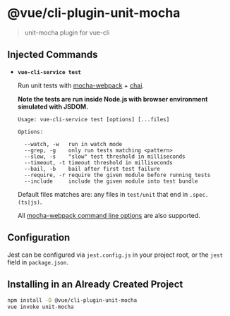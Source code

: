 # @vue/cli-plugin-unit-mocha

> unit-mocha plugin for vue-cli

## Injected Commands

- **`vue-cli-service test`**

  Run unit tests with [mocha-webpack](https://github.com/zinserjan/mocha-webpack) + [chai](http://chaijs.com/).

  **Note the tests are run inside Node.js with browser environment simulated with JSDOM.**

  ```
  Usage: vue-cli-service test [options] [...files]

  Options:

    --watch, -w   run in watch mode
    --grep, -g    only run tests matching <pattern>
    --slow, -s    "slow" test threshold in milliseconds
    --timeout, -t timeout threshold in milliseconds
    --bail, -b    bail after first test failure
    --require, -r require the given module before running tests
    --include     include the given module into test bundle
  ```

  Default files matches are: any files in `test/unit` that end in `.spec.(ts|js)`.

  All [mocha-webpack command line options](http://zinserjan.github.io/mocha-webpack/docs/installation/cli-usage.html) are also supported.

## Configuration

Jest can be configured via `jest.config.js` in your project root, or the `jest` field in `package.json`.

## Installing in an Already Created Project

``` sh
npm install -D @vue/cli-plugin-unit-mocha
vue invoke unit-mocha
```
